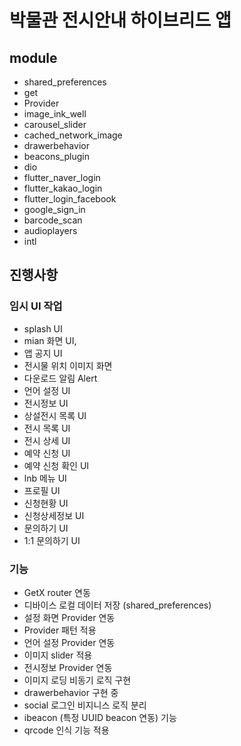 # 박물관 전시안내 하이브리드 앱

## module
- shared_preferences 
- get
- Provider
- image_ink_well
- carousel_slider
- cached_network_image
- drawerbehavior
- beacons_plugin
- dio
- flutter_naver_login
- flutter_kakao_login
- flutter_login_facebook
- google_sign_in
- barcode_scan
- audioplayers
- intl

## 진행사항

### 임시 UI 작업
- splash UI
- mian 화면 UI,
- 앱 공지 UI
- 전시물 위치 이미지 화면
- 다운로드 알림 Alert
- 언어 설정 UI
- 전시정보 UI
- 상설전시 목록 UI
- 전시 목록 UI
- 전시 상세 UI
- 예약 신청 UI
- 예약 신청 확인 UI
- lnb 메뉴 UI
- 프로필 UI
- 신청현황 UI
- 신청상세정보 UI
- 문의하기 UI
- 1:1 문의하기 UI

### 기능
- GetX router 연동
- 디바이스 로컬 데이터 저장 (shared_preferences)
- 설정 화면 Provider 연동
- Provider 패턴 적용
- 언어 설정 Provider 연동
- 이미지 slider 적용 
- 전시정보 Provider 연동
- 이미지 로딩 비동기 로직 구현
- drawerbehavior 구현 중
- social 로그인 비지니스 로직 분리
- ibeacon (특정 UUID beacon 연동) 기능
- qrcode 인식 기능 적용

